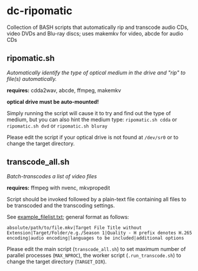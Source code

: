 # dc-ripomatic
Collection of BASH scripts that automatically rip and transcode audio CDs, video DVDs and Blu-ray discs; uses makemkv for video, abcde for audio CDs

## ripomatic.sh
*Automatically identify the type of optical medium in the drive and "rip" to file(s) automatically.*

**requires:** cdda2wav, abcde, ffmpeg, makemkv

**optical drive must be auto-mounted!**

Simply running the script will cause it to try and find out the type of medium, but you can also hint the medium type:
`ripomatic.sh cdda` or `ripomatic.sh dvd` or `ripomatic.sh bluray`

Please edit the script if your optical drive is not found at `/dev/sr0` or to change the target directory.

## transcode_all.sh
*Batch-transcodes a list of video files*

**requires:** ffmpeg with nvenc, mkvpropedit

Script should be invoked followed by a plain-text file containing all files to be transcoded and the transcoding settings.

See [example_filelist.txt](https://github.com/tnbp/dc-ripomatic/blob/master/example_filelist.txt); general format as follows:

`absolute/path/to/file.mkv|Target File Title without Extension|Target/Folder/e.g./Season 1|Quality - H prefix denotes H.265 encoding|audio encoding|languages to be included|additional options`

Please edit the main script (`transcode_all.sh`) to set maximum number of parallel processes (`MAX_NPROC`), the worker script (`.run_transcode.sh`) to change the target directory (`TARGET_DIR`).
